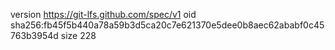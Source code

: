 version https://git-lfs.github.com/spec/v1
oid sha256:fb45f5b440a78a59b3d5ca20c7e621370e5dee0b8aec62ababf0c45763b3954d
size 228
